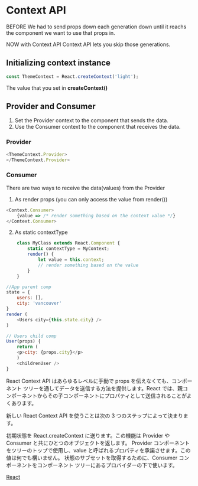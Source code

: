 # Context API

BEFORE
We had to send props down each generation down until it reachs the component we want to use that props in.

NOW with Context API
Context API lets you skip those generations.

## Initializing context instance
```js
const ThemeContext = React.createContext('light');
```
The value that you set in **createContext()**

## Provider and Consumer
1. Set the Provider context to the component that sends the data.
2. Use the Consumer context to the component that receives the data.
### Provider
```js
<ThemeContext.Provider>
</ThemeContext.Provider>
```
### Consumer
There are two ways to receive the data(values) from the Provider
1. As render props (you can only access the value from render())
```js
<Context.Consumer>
    {value => /* render something based on the context value */}
</Context.Consumer>
```
2. As static contextType
```js
    class MyClass extends React.Component {
        static contextType = MyContext;
        render() {
            let value = this.context;
            // render something based on the value
        }
    }
```

```js
//App parent comp
state = {
    users: [],
    city: 'vancouver'
}
render (
    <Users city={this.state.city} />
)

// Users child comp
User(props) {
    return (
    <p>city: {props.city}</p>
    )
    <childrenUser />
}
```

React Context API はあらゆるレベルに手動で props  を伝えなくても、コンポーネント ツリーを通してデータを送信する方法を提供します。React では、親コンポーネントからその子コンポーネントにプロパティとして送信されることがよくあります。

新しい React Context API を使うことは次の 3 つのステップによって決まります。

初期状態を React.createContext に送ります。この機能は  Provider  や  Consumer  と共にひとつのオブジェクトを返します。
Provider  コンポーネントをツリーのトップで使用し、value  と呼ばれるプロパティを承諾させます。この値は何でも構いません。
状態のサブセットを取得するために、Consumer  コンポーネントをコンポーネント ツリーにあるプロバイダーの下で使います。

[React](https://ja.reactjs.org/docs/context.html)